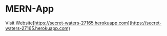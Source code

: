 # MERN-App
Visit Website[https://secret-waters-27165.herokuapp.com](https://secret-waters-27165.herokuapp.com)
